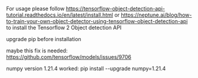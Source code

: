For usage please follow https://tensorflow-object-detection-api-tutorial.readthedocs.io/en/latest/install.html or https://neptune.ai/blog/how-to-train-your-own-object-detector-using-tensorflow-object-detection-api to install the Tensorflow 2 Object detection API

upgrade pip before installation

maybe this fix is needed:
https://github.com/tensorflow/models/issues/9706

numpy version 1.21.4 worked: pip install --upgrade numpy=1.21.4